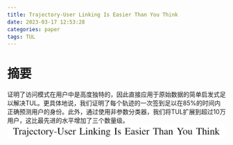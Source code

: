 ```yaml
---
title: Trajectory-User Linking Is Easier Than You Think
date: 2023-03-17 12:53:28
categories: paper
tags: TUL
---
```

# 摘要
证明了访问模式在用户中是高度独特的，因此直接应用于原始数据的简单启发式足以解决TUL。更具体地说，我们证明了每个轨迹的一次签到足以在85%的时间内正确预测用户的身份。此外，通过使用非参数分类器，我们将TUL扩展到超过10万用户，这比最先进的水平增加了三个数量级。
![1679030382884](./image/Trajectory-User-Linking-Is-Easier-Than-You-Think/1679030382884.png)